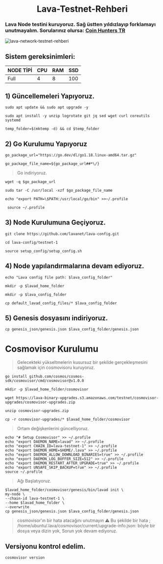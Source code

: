 <h1 align="center">Lava-Testnet-Rehberi

### Lava Node testini kuruyoruz. Sağ üstten yıldızlayıp forklamayı unutmayalım. Sorularınız olursa: <a href="https://t.me/CoinHuntersTR/34102" target="_blank" rel="Coin Hunters TR" >Coin Hunters TR</a>

![lava-network-testnet-rehberi](https://user-images.githubusercontent.com/111747226/220886500-561d6199-3c6d-4af3-8a45-b003ac7768ba.png)

## Sistem gereksinimleri:
NODE TİPİ | CPU     | RAM      | SSD     |
| ------------- | ------------- | ------------- | -------- |
| Full | 4          | 8         | 100  |


## 1) Güncellemeleri Yapıyoruz.

```
sudo apt update && sudo apt upgrade -y
```
```
sudo apt install -y unzip logrotate git jq sed wget curl coreutils systemd
```
```
temp_folder=$(mktemp -d) && cd $temp_folder
```
## 2) Go Kurulumu Yapıyoruz

```
go_package_url="https://go.dev/dl/go1.18.linux-amd64.tar.gz"
```
```
go_package_file_name=${go_package_url##*\/}
```
> Go indiriyoruz.
```
wget -q $go_package_url
```
```
sudo tar -C /usr/local -xzf $go_package_file_name
```
```
echo "export PATH=\$PATH:/usr/local/go/bin" >>~/.profile
```
```
 source ~/.profile
```

## 3) Node Kurulumuna Geçiyoruz.

```
git clone https://github.com/lavanet/lava-config.git
```
```
cd lava-config/testnet-1
```
```
source setup_config/setup_config.sh
```

## 4) Node yapılandırmalarına devam ediyoruz.
  
```
echo "Lava config file path: $lava_config_folder"
```
```
mkdir -p $lavad_home_folder
```
```
mkdir -p $lava_config_folder
``` 
```
cp default_lavad_config_files/* $lava_config_folder
``` 

## 5) Genesis dosyasını indiriyoruz.
  
```
cp genesis_json/genesis.json $lava_config_folder/genesis.json
```
# Cosmovisor Kurulumu
  
> Gelecekteki yükseltmelerin kusursuz bir şekilde gerçekleşmesini sağlamak için cosmovisoru kuruyoruz.
```
go install github.com/cosmos/cosmos-sdk/cosmovisor/cmd/cosmovisor@v1.0.0
```
```
mkdir -p $lavad_home_folder/cosmovisor
```
```
wget https://lava-binary-upgrades.s3.amazonaws.com/testnet/cosmovisor-upgrades/cosmovisor-upgrades.zip
```
```
unzip cosmovisor-upgrades.zip
```
```
cp -r cosmovisor-upgrades/* $lavad_home_folder/cosmovisor
```
> Ortam değişkenlerini güncelliyoruz.
```
echo "# Setup Cosmovisor" >> ~/.profile
echo "export DAEMON_NAME=lavad" >> ~/.profile
echo "export CHAIN_ID=lava-testnet-1" >> ~/.profile
echo "export DAEMON_HOME=$HOME/.lava" >> ~/.profile
echo "export DAEMON_ALLOW_DOWNLOAD_BINARIES=true" >> ~/.profile
echo "export DAEMON_LOG_BUFFER_SIZE=512" >> ~/.profile
echo "export DAEMON_RESTART_AFTER_UPGRADE=true" >> ~/.profile
echo "export UNSAFE_SKIP_BACKUP=true" >> ~/.profile
source ~/.profile
```  
> Ağı Başlatıyoruz.
```
$lavad_home_folder/cosmovisor/genesis/bin/lavad init \
my-node \
--chain-id lava-testnet-1 \
--home $lavad_home_folder \
--overwrite
cp genesis_json/genesis.json $lava_config_folder/genesis.json
```
>  cosmovisor'ın bir hata atacağını unutmayın ⚠️  Bu şekilde bir hata ; /home/ubuntu/.lava/cosmovisor/current/upgrade-info.json: böyle bir dosya veya dizin yok, Sorun yok devam ediyoruz.
  
## Versiyonu kontrol edelim.
```
cosmovisor version
```

